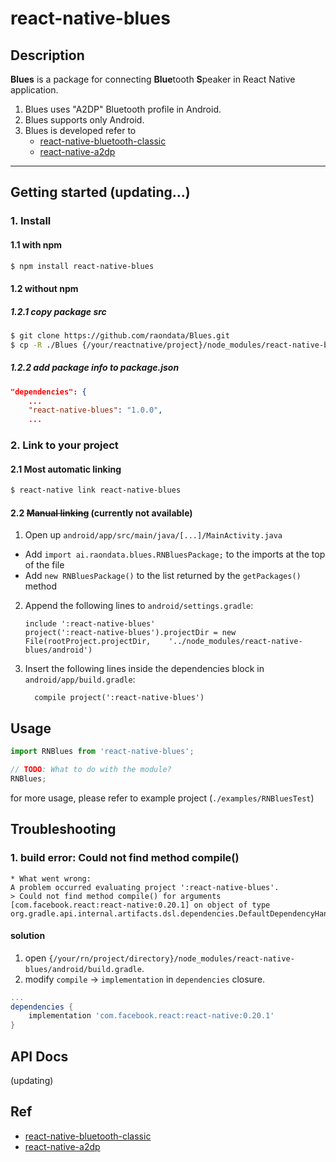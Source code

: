 
# react-native-blues

## Description

**Blues** is a package for connecting **Blue**tooth **S**peaker in React Native application.

1. Blues uses "A2DP" Bluetooth profile in Android.
2. Blues supports only Android.
3. Blues is developed refer to
	- [react-native-bluetooth-classic](https://github.com/kenjdavidson/react-native-bluetooth-classic)
	- [react-native-a2dp](https://www.npmjs.com/package/react-native-a2dp)

---

## Getting started (updating...)

### 1. Install

#### 1.1 with npm

```sh
$ npm install react-native-blues
```

#### 1.2 without npm

##### 1.2.1 copy package src
```sh
$ git clone https://github.com/raondata/Blues.git
$ cp -R ./Blues {/your/reactnative/project}/node_modules/react-native-blues
```
##### 1.2.2 add package info to package.json
```json
"dependencies": {
    ...
    "react-native-blues": "1.0.0",
	...
```

### 2. Link to your project

#### 2.1 Most automatic linking

```sh
$ react-native link react-native-blues
```

#### 2.2 <strike>Manual linking</strike> (**currently not available**)

1. Open up `android/app/src/main/java/[...]/MainActivity.java`
  - Add `import ai.raondata.blues.RNBluesPackage;` to the imports at the top of the file
  - Add `new RNBluesPackage()` to the list returned by the `getPackages()` method
2. Append the following lines to `android/settings.gradle`:
  	```
  	include ':react-native-blues'
  	project(':react-native-blues').projectDir = new File(rootProject.projectDir, 	'../node_modules/react-native-blues/android')
  	```
3. Insert the following lines inside the dependencies block in `android/app/build.gradle`:
  	```
      compile project(':react-native-blues')
  	```


## Usage
```javascript
import RNBlues from 'react-native-blues';

// TODO: What to do with the module?
RNBlues;
```

for more usage, please refer to example project (`./examples/RNBluesTest`)

## Troubleshooting

### 1. build error: Could not find method compile()
```
* What went wrong:
A problem occurred evaluating project ':react-native-blues'.
> Could not find method compile() for arguments [com.facebook.react:react-native:0.20.1] on object of type org.gradle.api.internal.artifacts.dsl.dependencies.DefaultDependencyHandler.
```

#### solution
1. open `{/your/rn/project/directory}/node_modules/react-native-blues/android/build.gradle`.
2. modify `compile` -> `implementation` in `dependencies` closure.
```groovy
...
dependencies {
    implementation 'com.facebook.react:react-native:0.20.1'
}
```


## API Docs

(updating)


## Ref
- [react-native-bluetooth-classic](https://github.com/kenjdavidson/react-native-bluetooth-classic)
- [react-native-a2dp](https://www.npmjs.com/package/react-native-a2dp)
